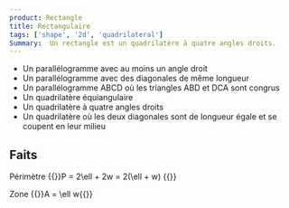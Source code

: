 ```yaml
---
product: Rectangle
title: Rectangulaire
tags: ['shape', '2d', 'quadrilateral']
Summary:  Un rectangle est un quadrilatère à quatre angles droits.
---
```


* Un parallélogramme avec au moins un angle droit
* Un parallélogramme avec des diagonales de même longueur
* Un parallélogramme ABCD où les triangles ABD et DCA sont congrus
* Un quadrilatère équiangulaire
* Un quadrilatère à quatre angles droits
* Un quadrilatère où les deux diagonales sont de longueur égale et se coupent en leur milieu

Faits
-----

Périmètre {{<latex>}}P = 2\ell + 2w = 2(\ell + w) {{</latex>}}

Zone {{<latex>}}A = \ell w{{</latex>}}

